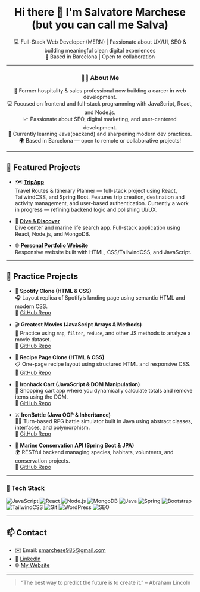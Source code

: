 <h1 align="center">Hi there 👋 I'm Salvatore Marchese (but you can call me Salva)</h1>

<p align="center">💻 Full-Stack Web Developer (MERN) | Passionate about UX/UI, SEO & building meaningful clean digital experiences<br>
📍 Based in Barcelona | Open to collaboration
</p>

---

<h3 align="center">👨‍💻 About Me</h3>

<p align="center">
💼 Former hospitality & sales professional now building a career in web development.<br>
💻 Focused on frontend and full-stack programming with JavaScript, React, and Node.js.<br>
📈 Passionate about SEO, digital marketing, and user-centered development.<br>
🧠 Currently learning Java(backend) and sharpening modern dev practices.<br>
🌍 Based in Barcelona — open to remote or collaborative projects!
</p>

---

## 🚀 Featured Projects

- 🗺️ **[TripApp](https://github.com/Salva985/TRIP-frontend)**      
  Travel Routes & Itinerary Planner — full-stack project using React, TailwindCSS, and Spring Boot.
  Features trip creation, destination and activity management, and user-based authentication.
  Currently a work in progress — refining backend logic and polishing UI/UX.  

- 🔎 **[Dive & Discover](https://github.com/Salva985/project-Dive-and-Discover)**   
  Dive center and marine life search app. Full-stack application using React, Node.js, and MongoDB.

- 🌐 **[Personal Portfolio Website](https://salva985.github.io/portfolio)**  
  Responsive website built with HTML, CSS/TailwindCSS, and JavaScript.

---

## 🧪 Practice Projects

- 🎵 **Spotify Clone (HTML & CSS)**  
  🎧 Layout replica of Spotify’s landing page using semantic HTML and modern CSS.  
  📂 [GitHub Repo](https://github.com/Salva985/lab-css-spotify-clone)

- 🎬 **Greatest Movies (JavaScript Arrays & Methods)**  
  🍿 Practice using `map`, `filter`, `reduce`, and other JS methods to analyze a movie dataset.  
  📂 [GitHub Repo](https://github.com/Salva985/lab-javascript-greatest-movies)

- 🍳 **Recipe Page Clone (HTML & CSS)**  
  📋 One-page recipe layout using structured HTML and responsive CSS.  
  📂 [GitHub Repo](https://github.com/Salva985/lab-css-recipes-clone)

- 🛒 **Ironhack Cart (JavaScript & DOM Manipulation)**  
  🧮 Shopping cart app where you dynamically calculate totals and remove items using the DOM.  
  📂 [GitHub Repo](https://github.com/Salva985/lab-dom-ironhack-cart)

- ⚔️ **IronBattle (Java OOP & Inheritance)**  
  🧙‍♂️ Turn-based RPG battle simulator built in Java using abstract classes, interfaces, and polymorphism.  
  📂 [GitHub Repo](https://github.com/IronHack-IronBattle/IronBattle)  

- 🐠 **Marine Conservation API (Spring Boot & JPA)**  
  🌍 RESTful backend managing species, habitats, volunteers, and conservation projects.  
  📂 [GitHub Repo](https://github.com/Salva985/MarineConservation)  

---

### 🚀 Tech Stack

![JavaScript](https://img.shields.io/badge/-JavaScript-F7DF1E?style=flat&logo=javascript&logoColor=black)
![React](https://img.shields.io/badge/-React-61DAFB?style=flat&logo=react&logoColor=black)
![Node.js](https://img.shields.io/badge/-Node.js-339933?style=flat&logo=node.js&logoColor=white)
![MongoDB](https://img.shields.io/badge/-MongoDB-47A248?style=flat&logo=mongodb&logoColor=white)
![Java](https://img.shields.io/badge/Java-ED8B00?style=flat&logo=openjdk&logoColor=white)
![Spring](https://img.shields.io/badge/Spring-6DB33F?style=flat&logo=spring&logoColor=white)
![Bootstrap](https://img.shields.io/badge/-Bootstrap-7952B3?style=flat&logo=bootstrap&logoColor=white)
![TailwindCSS](https://img.shields.io/badge/-TailwindCSS-38B2AC?style=flat&logo=tailwind-css&logoColor=white)
![Git](https://img.shields.io/badge/-Git-F05032?style=flat&logo=git&logoColor=white)
![WordPress](https://img.shields.io/badge/-WordPress-21759B?style=flat&logo=wordpress&logoColor=white)
![SEO](https://img.shields.io/badge/-SEO-4285F4?style=flat&logo=google&logoColor=white)


---

## 📫 Contact

- ✉️ Email: smarchese985@gmail.com  
- 💼 [LinkedIn](https://linkedin.com/in/salvatore-marchese-5736b786/)  
- 🌐 [My Website](https://salva985.github.io/portfolio)

---

> “The best way to predict the future is to create it.” – Abraham Lincoln

